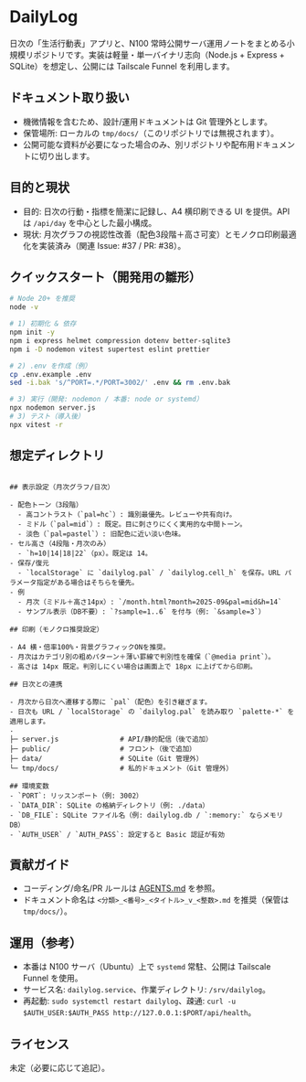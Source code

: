 # DailyLog

日次の「生活行動表」アプリと、N100 常時公開サーバ運用ノートをまとめる小規模リポジトリです。実装は軽量・単一バイナリ志向（Node.js + Express + SQLite）を想定し、公開には Tailscale Funnel を利用します。

## ドキュメント取り扱い

- 機微情報を含むため、設計/運用ドキュメントは Git 管理外とします。
- 保管場所: ローカルの `tmp/docs/`（このリポジトリでは無視されます）。
- 公開可能な資料が必要になった場合のみ、別リポジトリや配布用ドキュメントに切り出します。

## 目的と現状

- 目的: 日次の行動・指標を簡潔に記録し、A4 横印刷できる UI を提供。API は `/api/day` を中心とした最小構成。
- 現状: 月次グラフの視認性改善（配色3段階＋高さ可変）とモノクロ印刷最適化を実装済み（関連 Issue: #37 / PR: #38）。

## クイックスタート（開発用の雛形）

```bash
# Node 20+ を推奨
node -v

# 1) 初期化 & 依存
npm init -y
npm i express helmet compression dotenv better-sqlite3
npm i -D nodemon vitest supertest eslint prettier

# 2) .env を作成（例）
cp .env.example .env
sed -i.bak 's/^PORT=.*/PORT=3002/' .env && rm .env.bak

# 3) 実行（開発: nodemon / 本番: node or systemd）
npx nodemon server.js
# 3) テスト（導入後）
npx vitest -r
```

## 想定ディレクトリ

```

## 表示設定（月次グラフ/日次）

- 配色トーン（3段階）
  - 高コントラスト（`pal=hc`）: 識別最優先。レビューや共有向け。
  - ミドル（`pal=mid`）: 既定。目に刺さりにくく実用的な中間トーン。
  - 淡色（`pal=pastel`）: 旧配色に近い淡い色味。
- セル高さ（4段階・月次のみ）
  - `h=10|14|18|22`（px）。既定は 14。
- 保存/復元
  - `localStorage` に `dailylog.pal` / `dailylog.cell_h` を保存。URL パラメータ指定がある場合はそちらを優先。
- 例
  - 月次（ミドル＋高さ14px）: `/month.html?month=2025-09&pal=mid&h=14`
  - サンプル表示（DB不要）: `?sample=1..6` を付与（例: `&sample=3`）

## 印刷（モノクロ推奨設定）

- A4 横・倍率100%・背景グラフィックONを推奨。
- 月次はカテゴリ別の粗めパターン＋薄い罫線で判別性を確保（`@media print`）。
- 高さは 14px 既定。判別しにくい場合は画面上で 18px に上げてから印刷。

## 日次との連携

- 月次から日次へ遷移する際に `pal`（配色）を引き継ぎます。
- 日次も URL / `localStorage` の `dailylog.pal` を読み取り `palette-*` を適用します。
.
├─ server.js               # API/静的配信（後で追加）
├─ public/                 # フロント（後で追加）
├─ data/                   # SQLite（Git 管理外）
└─ tmp/docs/               # 私的ドキュメント（Git 管理外）

## 環境変数
- `PORT`: リッスンポート（例: 3002）
- `DATA_DIR`: SQLite の格納ディレクトリ（例: ./data）
- `DB_FILE`: SQLite ファイル名（例: dailylog.db / `:memory:` ならメモリDB）
- `AUTH_USER` / `AUTH_PASS`: 設定すると Basic 認証が有効
```

## 貢献ガイド

- コーディング/命名/PR ルールは [AGENTS.md](AGENTS.md) を参照。
- ドキュメント命名は `<分類>_<番号>_<タイトル>_v_<整数>.md` を推奨（保管は `tmp/docs/`）。

## 運用（参考）

- 本番は N100 サーバ（Ubuntu）上で `systemd` 常駐、公開は Tailscale Funnel を使用。
- サービス名: `dailylog.service`、作業ディレクトリ: `/srv/dailylog`。
- 再起動: `sudo systemctl restart dailylog`、疎通: `curl -u $AUTH_USER:$AUTH_PASS http://127.0.0.1:$PORT/api/health`。

## ライセンス

未定（必要に応じて追記）。

